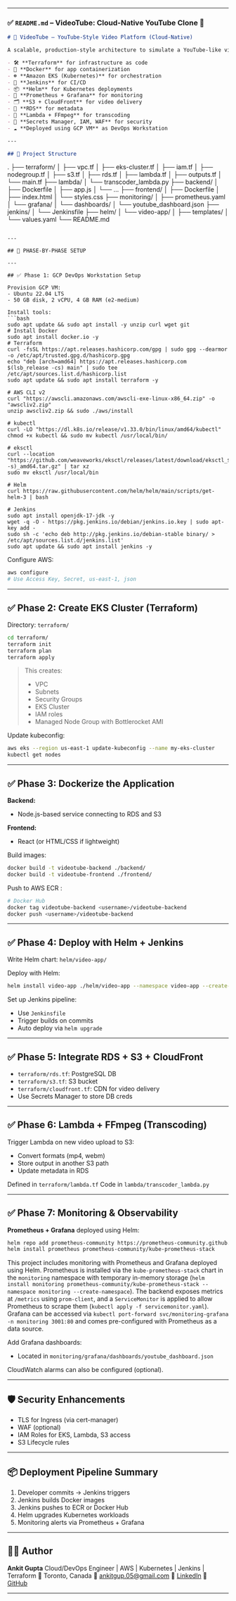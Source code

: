 

---

### ✅ `README.md` – VideoTube: Cloud-Native YouTube Clone 🚀

```markdown
# 🎥 VideoTube – YouTube-Style Video Platform (Cloud-Native)

A scalable, production-style architecture to simulate a YouTube-like video streaming app using:

- 🛠 **Terraform** for infrastructure as code  
- 🚀 **Docker** for app containerization  
- ☸️ **Amazon EKS (Kubernetes)** for orchestration  
- 🧪 **Jenkins** for CI/CD  
- 📦 **Helm** for Kubernetes deployments  
- 🧠 **Prometheus + Grafana** for monitoring  
- 🗂 **S3 + CloudFront** for video delivery  
- 🧬 **RDS** for metadata  
- 🧬 **Lambda + FFmpeg** for transcoding  
- 🔐 **Secrets Manager, IAM, WAF** for security  
- ☁️ **Deployed using GCP VM** as DevOps Workstation

---

## 📁 Project Structure

```

.
├── terraform/
│   ├── vpc.tf
│   ├── eks-cluster.tf
│   ├── iam.tf
│   ├── nodegroup.tf
│   ├── s3.tf
│   ├── rds.tf
│   ├── lambda.tf
│   ├── outputs.tf
│   └── main.tf
├── lambda/
│   └── transcoder\_lambda.py
├── backend/
│   ├── Dockerfile
│   ├── app.js
│   └── ...
├── frontend/
│   ├── Dockerfile
│   ├── index.html
│   └── styles.css
├── monitoring/
│   ├── prometheus.yaml
│   └── grafana/
│       └── dashboards/
│           └── youtube\_dashboard.json
├── jenkins/
│   └── Jenkinsfile
├── helm/
│   └── video-app/
│       ├── templates/
│       └── values.yaml
└── README.md

````

---

## 🚦 PHASE-BY-PHASE SETUP

---

## ✅ Phase 1: GCP DevOps Workstation Setup

Provision GCP VM:
- Ubuntu 22.04 LTS
- 50 GB disk, 2 vCPU, 4 GB RAM (e2-medium)

Install tools:
```bash
sudo apt update && sudo apt install -y unzip curl wget git
# Install Docker
sudo apt install docker.io -y
# Terraform
curl -fsSL https://apt.releases.hashicorp.com/gpg | sudo gpg --dearmor -o /etc/apt/trusted.gpg.d/hashicorp.gpg
echo "deb [arch=amd64] https://apt.releases.hashicorp.com $(lsb_release -cs) main" | sudo tee /etc/apt/sources.list.d/hashicorp.list
sudo apt update && sudo apt install terraform -y

# AWS CLI v2
curl "https://awscli.amazonaws.com/awscli-exe-linux-x86_64.zip" -o "awscliv2.zip"
unzip awscliv2.zip && sudo ./aws/install

# kubectl
curl -LO "https://dl.k8s.io/release/v1.33.0/bin/linux/amd64/kubectl"
chmod +x kubectl && sudo mv kubectl /usr/local/bin/

# eksctl
curl --location "https://github.com/weaveworks/eksctl/releases/latest/download/eksctl_$(uname -s)_amd64.tar.gz" | tar xz
sudo mv eksctl /usr/local/bin

# Helm
curl https://raw.githubusercontent.com/helm/helm/main/scripts/get-helm-3 | bash

# Jenkins
sudo apt install openjdk-17-jdk -y
wget -q -O - https://pkg.jenkins.io/debian/jenkins.io.key | sudo apt-key add -
sudo sh -c 'echo deb http://pkg.jenkins.io/debian-stable binary/ > /etc/apt/sources.list.d/jenkins.list'
sudo apt update && sudo apt install jenkins -y
````

Configure AWS:

```bash
aws configure
# Use Access Key, Secret, us-east-1, json
```

---

## ✅ Phase 2: Create EKS Cluster (Terraform)

Directory: `terraform/`

```bash
cd terraform/
terraform init
terraform plan
terraform apply
```

> This creates:
>
> * VPC
> * Subnets
> * Security Groups
> * EKS Cluster
> * IAM roles
> * Managed Node Group with Bottlerocket AMI

Update kubeconfig:

```bash
aws eks --region us-east-1 update-kubeconfig --name my-eks-cluster
kubectl get nodes
```

---

## ✅ Phase 3: Dockerize the Application

**Backend:**

* Node.js-based service connecting to RDS and S3

**Frontend:**

* React (or HTML/CSS if lightweight)

Build images:

```bash
docker build -t videotube-backend ./backend/
docker build -t videotube-frontend ./frontend/
```

Push to AWS ECR :

```bash
# Docker Hub
docker tag videotube-backend <username>/videotube-backend
docker push <username>/videotube-backend
```

---

## ✅ Phase 4: Deploy with Helm + Jenkins

Write Helm chart: `helm/video-app/`

Deploy with Helm:

```bash
helm install video-app ./helm/video-app --namespace video-app --create-namespace
```

Set up Jenkins pipeline:

* Use `Jenkinsfile`
* Trigger builds on commits
* Auto deploy via `helm upgrade`

---

## ✅ Phase 5: Integrate RDS + S3 + CloudFront

* `terraform/rds.tf`: PostgreSQL DB
* `terraform/s3.tf`: S3 bucket
* `terraform/cloudfront.tf`: CDN for video delivery
* Use Secrets Manager to store DB creds

---

## ✅ Phase 6: Lambda + FFmpeg (Transcoding)

Trigger Lambda on new video upload to S3:

* Convert formats (mp4, webm)
* Store output in another S3 path
* Update metadata in RDS

Defined in `terraform/lambda.tf`
Code in `lambda/transcoder_lambda.py`

---

## ✅ Phase 7: Monitoring & Observability

**Prometheus + Grafana** deployed using Helm:

```bash
helm repo add prometheus-community https://prometheus-community.github.io/helm-charts
helm install prometheus prometheus-community/kube-prometheus-stack
```

This project includes monitoring with Prometheus and Grafana deployed using Helm. Prometheus is installed via the `kube-prometheus-stack` chart in the `monitoring` namespace with temporary in-memory storage (`helm install monitoring prometheus-community/kube-prometheus-stack --namespace monitoring --create-namespace`). The backend exposes metrics at `/metrics` using `prom-client`, and a `ServiceMonitor` is applied to allow Prometheus to scrape them (`kubectl apply -f servicemonitor.yaml`). Grafana can be accessed via `kubectl port-forward svc/monitoring-grafana -n monitoring 3001:80` and comes pre-configured with Prometheus as a data source.


Add Grafana dashboards:

* Located in `monitoring/grafana/dashboards/youtube_dashboard.json`

CloudWatch alarms can also be configured (optional).

---

## 🛡 Security Enhancements

* TLS for Ingress (via cert-manager)
* WAF (optional)
* IAM Roles for EKS, Lambda, S3 access
* S3 Lifecycle rules

---

## 📦 Deployment Pipeline Summary

1. Developer commits → Jenkins triggers
2. Jenkins builds Docker images
3. Jenkins pushes to ECR or Docker Hub
4. Helm upgrades Kubernetes workloads
5. Monitoring alerts via Prometheus + Grafana

---

## 👨‍💻 Author

**Ankit Gupta**
Cloud/DevOps Engineer | AWS | Kubernetes | Jenkins | Terraform
📍 Toronto, Canada
📧 [ankitgup.05@gmail.com](mailto:ankitgup.05@gmail.com)
🔗 [LinkedIn](https://www.linkedin.com/in/ankit--gupta)
🐙 [GitHub](https://github.com/Rajeshgupta123456789)

---

```


```
